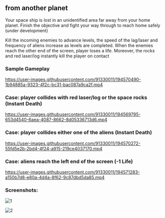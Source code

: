 ## from another planet
Your space ship is lost in an unidentified area far away from your home planet. Finish the objective and fight your way through to reach home safely (under development)

Kill the incoming enemies to advance levels, the speed of the lag/laser and frequency of aliens increase as levels are completed.
When the enemies reach the other end of the screen, player loses a life. Moreover, the rocks and red laser/log instantly kill the player on contact

### Sample Gameplay
https://user-images.githubusercontent.com/91330011/194570490-1b94885a-9323-4f2c-bc31-bac087a9ca2f.mp4

### Case: player collides with red laser/log or the space rocks (Instant Death)
https://user-images.githubusercontent.com/91330011/194569795-653d4540-6aea-4087-8662-8d05336713d6.mp4

### Case: player collides either one of the aliens (Instant Death)
https://user-images.githubusercontent.com/91330011/194570272-55fd5e2b-2bd4-4f24-a915-219ce4037170.mp4

### Case: aliens reach the left end of the screen (-1 Life)
https://user-images.githubusercontent.com/91330011/194571283-a150b7d8-e80a-4d4a-8f62-9c87dbd5da85.mp4

### Screenshots:
![1](https://user-images.githubusercontent.com/91330011/194572150-3b638346-5fbe-4ccc-ba59-e141acbd9667.png)

![2](https://user-images.githubusercontent.com/91330011/194572147-360be121-7285-4642-9543-c387b462493b.png)
